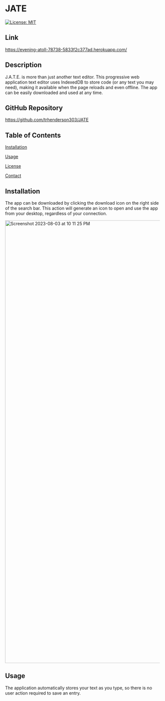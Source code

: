 # JATE
[![License: MIT](https://img.shields.io/badge/License-MIT-yellow.svg)](https://opensource.org/licenses/MIT)

## Link
https://evening-atoll-78738-5833f2c377ad.herokuapp.com/ 

## Description
J.A.T.E. is more than just another text editor. This progressive web application text editor uses IndexedDB to store code (or any text you may need), making it available when the page reloads and even offline. The app can be easily downloaded and used at any time.

## GitHub Repository
https://github.com/trhenderson303/JATE

## Table of Contents
[Installation](#installation)

[Usage](#usage)

[License](#license)

[Contact](#contact)

## Installation
The app can be downloaded by clicking the download icon on the right side of the search bar. This action will generate an icon to open and use the app from your desktop, regardless of your connection.


<img width="1440" alt="Screenshot 2023-08-03 at 10 11 25 PM" src="https://github.com/trhenderson303/JATE/assets/132783253/7896138c-8951-4d4a-99b2-f94039b85291">



## Usage
The application automatically stores your text as you type, so there is no user action required to save an entry.


